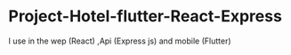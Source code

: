 # Project-Hotel-flutter-React-Express
I use in the wep (React) ,Api (Express js) and mobile (Flutter)
